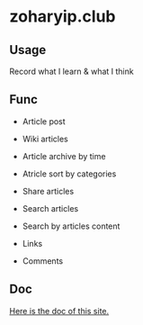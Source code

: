 # zoharyip.club

## Usage

Record what I learn & what I think

## Func

* Article post

* Wiki articles

* Article archive by time

* Atricle sort by categories

* Share articles

* Search articles

* Search by articles content

* Links

* Comments

## Doc

[Here is the doc of this site.](https://zoharyips.github.io/doc)